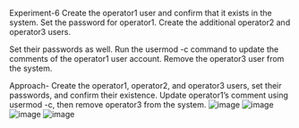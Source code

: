 Experiment-6
Create the operator1 user and confirm that it exists in the system. Set the 
password for operator1. Create the additional operator2 and operator3 users. 
 
Set their passwords as well. Run the usermod -c command to update the 
comments of the operator1 user account. Remove the operator3 user from the 
system.

Approach-
Create the operator1, operator2, and operator3 users, set their passwords, and confirm their existence. Update operator1’s comment using usermod -c, then remove operator3 from the system.
![image](https://github.com/user-attachments/assets/1934c33e-84ac-4c26-8085-be064758ce82)
![image](https://github.com/user-attachments/assets/06e50218-9c48-402d-b8b9-5aeedf881820)
![image](https://github.com/user-attachments/assets/964cca80-8454-43b0-a0cf-1bf320f6e2a4)
![image](https://github.com/user-attachments/assets/3de70da8-0f64-4a93-88ea-496d963c8f4b)
